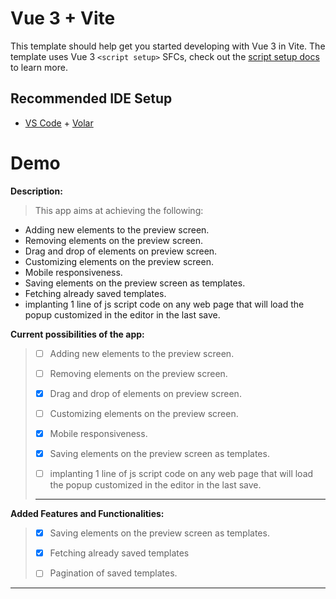 # Vue 3 + Vite

This template should help get you started developing with Vue 3 in Vite. The template uses Vue 3 `<script setup>` SFCs, check out the [script setup docs](https://v3.vuejs.org/api/sfc-script-setup.html#sfc-script-setup) to learn more.

## Recommended IDE Setup

- [VS Code](https://code.visualstudio.com/) + [Volar](https://marketplace.visualstudio.com/items?itemName=Vue.volar)

# Demo

**Description:**
>This app aims at achieving the following:
- Adding new elements to the preview screen.
- Removing elements on the preview screen.
- Drag and drop of elements on preview screen.
- Customizing elements on the preview screen.
- Mobile responsiveness.
- Saving elements on the preview screen as templates.
- Fetching already saved templates.
- implanting 1 line of js script code on any web page that will load the popup customized in the editor in the last save.



**Current possibilities of the app:**
> - [ ] Adding new elements to the preview screen.
>
> - [ ] Removing elements on the preview screen.
> 
> - [x] Drag and drop of elements on preview screen.
>
> - [ ] Customizing elements on the preview screen.
>
> - [x] Mobile responsiveness.
> 
> - [x] Saving elements on the preview screen as templates.
> 
> - [ ] implanting 1 line of js script code on any web page that will load the popup customized in the editor in the last save.
>****


**Added Features and Functionalities:**
> - [x] Saving elements on the preview screen as templates.
> 
> - [x] Fetching already saved templates
> 
> - [ ] Pagination of saved templates.
---